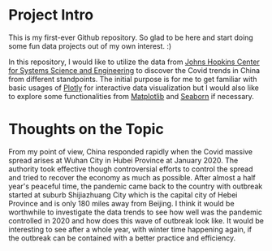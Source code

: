 # Project Intro

This is my first-ever Github repository. So glad to be here and start doing some fun data projects out of my own interest. :)

In this repository, I would like to utilize the data from [Johns Hopkins Center for Systems Science and Engineering](https://github.com/CSSEGISandData/COVID-19) to discover the Covid trends in China from different standpoints. The initial purpose is for me to get familiar with basic usages of [Plotly](https://plotly.com/python/) for interactive data visualization but I would also like to explore some functionalities from [Matplotlib](https://matplotlib.org/) and [Seaborn](https://seaborn.pydata.org/index.html) if necessary.

# Thoughts on the Topic
From my point of view, China responded rapidly when the Covid massive spread arises at Wuhan City in Hubei Province at January 2020. The authority took effective though controversial efforts to control the spread and tried to recover the economy as much as possible. After almost a half year's peaceful time, the pandemic came back to the country with outbreak started at suburb Shijiazhuang City which is the capital city of Hebei Province and is only 180 miles away from Beijing. I think it would be worthwhile to investigate the data trends to see how well was the pandemic controlled in 2020 and how does this wave of outbreak look like. It would be interesting to see after a whole year, with winter time happening again, if the outbreak can be contained with a better practice and efficiency.
